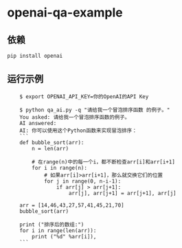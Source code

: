 # openai-qa-example

## 依赖
```bash
pip install openai
```

## 运行示例

```text
    $ export OPENAI_API_KEY=你的OpenAI的API Key

    $ python qa_ai.py -q "请给我一个冒泡排序函数 的例子。"
    You asked: 请给我一个冒泡排序函数的例子。
    AI answered: 
    AI: 你可以使用这个Python函数来实现冒泡排序：
    ```
    def bubble_sort(arr):    
        n = len(arr)
        
        # 在range(n)中的每一个i，都不断检查arr[i]和arr[i+1]
        for i in range(n):
            # 如果arr[i]>arr[i+1]，那么就交换它们的位置
            for j in range(0, n-i-1):
                if arr[j] > arr[j+1]:
                    arr[j], arr[j+1] = arr[j+1], arr[j]
                    
    arr = [14,46,43,27,57,41,45,21,70]
    bubble_sort(arr)
    
    print ("排序后的数组:")
    for i in range(len(arr)):
        print ("%d" %arr[i]),
    ```
```
